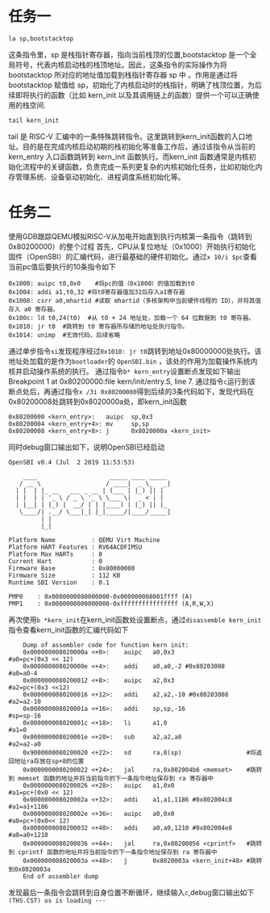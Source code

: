 # 任务一
    la sp,bootstacktop
这条指令里，sp 是栈指针寄存器，指向当前栈顶的位置,bootstacktop 是一个全局符号，代表内核启动栈的栈顶地址。因此，这条指令的实际操作为将 bootstacktop 所对应的地址值加载到栈指针寄存器 sp 中 。作用是通过将 bootstacktop 赋值给 sp，初始化了内核启动时的栈指针，明确了栈顶位置，为后续即将执行的函数（比如 kern_init 以及其调用链上的函数）提供一个可以正确使用的栈空间.

    tail kern_init
tail 是 RISC-V 汇编中的一条特殊跳转指令。这里跳转到kern_init函数的入口地址。目的是在完成内核启动初期的栈初始化等准备工作后，通过该指令从当前的 kern_entry 入口函数跳转到 kern_init 函数执行。而kern_init 函数通常是内核初始化流程中的关键函数，负责完成一系列更复杂的内核初始化任务，比如初始化内存管理系统、设备驱动初始化、进程调度系统初始化等。
# 任务二
使用GDB跟踪QEMU模拟RISC-V从加电开始直到执行内核第一条指令（跳转到0x80200000）的整个过程
首先，CPU从复位地址（0x1000）开始执行初始化固件（OpenSBI）的汇编代码，进行最基础的硬件初始化。通过`x 10/i $pc`查看当前pc值后要执行的10条指令如下

    0x1000: auipc t0,0x0    #将pc的值（0x1000）的值加载到t0
    0x1004: addi a1,t0,32 #将t0寄存器值加32后存入a1寄存器
    0x1008: csrr a0,mhartid #读取 mhartid（多核架构中当前硬件线程的 ID），并将其值存入 a0 寄存器。
    0x100c: ld t0,24(t0)  #从 t0 + 24 地址处，加载一个 64 位数据到 t0 寄存器。
    0x1010: jr t0  #跳转到 t0 寄存器所存储的地址处执行指令。
    0x1014: unimp  #无效代码，后续省略

通过单步指令`si`发现程序经过`0x1010: jr t0`跳转到地址0x80000000处执行。该地址处加载的是作为`bootloader`的 `OpenSBI.bin` ，该处的作用为加载操作系统内核并启动操作系统的执行。
通过指令`b* kern_entry`设置断点发现如下输出
    Breakpoint 1 at 0x80200000:file kern/init/entry.S, line 7.
通过指令`c`运行到该断点处后，再通过指令`x /3i 0x80200000`得到后续的3条代码如下，发现代码在0x80200008处跳转到0x8020000a处，即kern_init函数

    0x80200000 <kern_entry>:   auipc  sp,0x3
    0x80200004 <kern_entry+4>: mv     sp,sp
    0x80200008 <kern_entry+8>: j      0x8020000a <kern_init>

同时debug窗口输出如下，说明OpenSBI已经启动

    OpenSBI v0.4 (Jul  2 2019 11:53:53)

        ____                    _____ ____ _____
       / __ \                  / ____|  _ \_   _|
      | |  | |_ __   ___ _ __ | (___ | |_) || |
      | |  | | '_ \ / _ \ '_ \ \___ \|  _ < | |
      | |__| | |_) |  __/ | | |____) | |_) || |_
       \____/| .__/ \___|_| |_|_____/|____/_____|
             | |
             |_|

    Platform Name          : QEMU Virt Machine
    Platform HART Features : RV64ACDFIMSU
    Platform Max HARTs     : 8
    Current Hart           : 0
    Firmware Base          : 0x80000000
    Firmware Size          : 112 KB
    Runtime SBI Version    : 0.1

    PMP0    : 0x0000000080000000-0x000000008001ffff (A)
    PMP1    : 0x0000000000000000-0xffffffffffffffff (A,R,W,X)
再次使用`b *kern_init`在kern_init函数处设置断点，通过`disassemble kern_init`指令查看kern_init函数的汇编代码如下

        Dump of assembler code for function kern init:
        0x000000008020000a <+0>:    auipc   a0,0x3                    #a0=pc+(0x3 << 12)
        0x000000008020000e <+4>:    addi    a0,a0,-2 #0x80203008      #a0=a0-4
        0x0000000080200012 <+8>:    auipc   a2,0x3                    #a2=pc+(0x3 <<12)
        0x0000000080200016 <+12>:   addi    a2,a2,-10 #0x80203008     #a2=a2-10
        0x000000008020001a <+16>:   addi    sp,sp,-16                 #sp=sp-16
        0x000000008020001c <+18>:   li      a1,0                      #a1=0
        0x000000008020001e <+20>:   sub     a2,a2,a0                  #a2=a2-a0
        0x9000000080200020 <+22>:   sd      ra,8(sp)                  #将返回地址ra存放在sp+8的位置
        0x0000000080200022 <+24>:   jal     ra,0x802004b6 <memset>    #跳转到 memset 函数的地址并将当前指令的下一条指令地址保存到 ra 寄存器中
        0x0000000080200026 <+28>:   auipc   a1,0x0                    #a1=pc+(0x0 << 12)
        0x000000008020002a <+32>:   addi    a1,a1,1186 #0x802004c8    #a1=a1+1186
        0x000000008020002e <+36>:   auipc   a0,0x0                    #a0=pc+(0x0<< 12)
        0x0000000080200032 <+40>:   addi    a0,a0,1210 #0x802004e8    #a0=a0+1210
        0x0000000080200036 <+44>:   jal     ra,0x80200056 <cprintf>   #跳转到 cprintf 函数的地址并将当前指令的下一条指令地址保存到 ra 寄存器中
        0x000000008020003a <+48>:   j       0x8020003a <kern_init+48> #跳转到0x8020003a
        End of assembler dump
发现最后一条指令会跳转到自身位置不断循环，继续输入`c`,debug窗口输出如下
`(THS.CST) os is loading ···`

